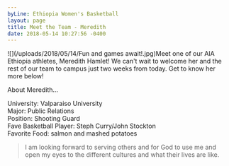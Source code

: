 ```yaml
---
byLine: Ethiopia Women's Basketball
layout: page
title: Meet the Team - Meredith
date: 2018-05-14 10:27:56 -0400
---
```

![](/uploads/2018/05/14/Fun and games await!.jpg)Meet one of our AIA Ethiopia athletes, Meredith Hamlet! We can't wait to welcome her and the rest of our team to campus just two weeks from today. Get to know her more below!

About Meredith...

University: Valparaiso University   
Major: Public Relations   
Position: Shooting Guard   
Fave Basketball Player: Steph Curry/John Stockton   
Favorite Food: salmon and mashed potatoes

> I am looking forward to serving others and for God to use me and open my eyes to the different cultures and what their lives are like.